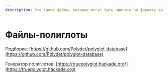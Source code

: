 ```yaml
---
description: Это такие файлы, которые могут быть приняты по формату за файлы разных типов
---
```


# Файлы-полиглоты

Подборка: [https://github.com/Polydet/polyglot-database](https://github.com/Polydet/polyglot-database)

Генератор полиглотов: [https://truepolyglot.hackade.org/](https://truepolyglot.hackade.org)
